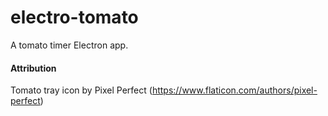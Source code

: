 # electro-tomato
A tomato timer Electron app.


#### Attribution

Tomato tray icon by Pixel Perfect (https://www.flaticon.com/authors/pixel-perfect)